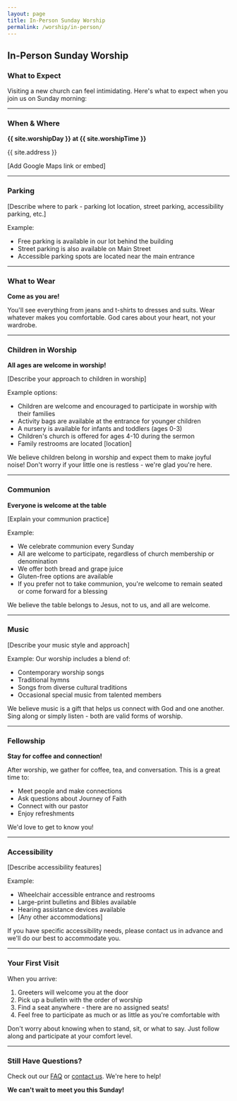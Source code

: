```yaml
---
layout: page
title: In-Person Sunday Worship
permalink: /worship/in-person/
---
```


## In-Person Sunday Worship

### What to Expect

Visiting a new church can feel intimidating. Here's what to expect when you join us on Sunday morning:

---

### When & Where

**{{ site.worshipDay }} at {{ site.worshipTime }}**

{{ site.address }}

[Add Google Maps link or embed]

---

### Parking

[Describe where to park - parking lot location, street parking, accessibility parking, etc.]

Example:
- Free parking is available in our lot behind the building
- Street parking is also available on Main Street
- Accessible parking spots are located near the main entrance

---

### What to Wear

**Come as you are!**

You'll see everything from jeans and t-shirts to dresses and suits. Wear whatever makes you comfortable. God cares about your heart, not your wardrobe.

---

### Children in Worship

**All ages are welcome in worship!**

[Describe your approach to children in worship]

Example options:
- Children are welcome and encouraged to participate in worship with their families
- Activity bags are available at the entrance for younger children
- A nursery is available for infants and toddlers (ages 0-3)
- Children's church is offered for ages 4-10 during the sermon
- Family restrooms are located [location]

We believe children belong in worship and expect them to make joyful noise! Don't worry if your little one is restless - we're glad you're here.

---

### Communion

**Everyone is welcome at the table**

[Explain your communion practice]

Example:
- We celebrate communion every Sunday
- All are welcome to participate, regardless of church membership or denomination
- We offer both bread and grape juice
- Gluten-free options are available
- If you prefer not to take communion, you're welcome to remain seated or come forward for a blessing

We believe the table belongs to Jesus, not to us, and all are welcome.

---

### Music

[Describe your music style and approach]

Example:
Our worship includes a blend of:
- Contemporary worship songs
- Traditional hymns
- Songs from diverse cultural traditions
- Occasional special music from talented members

We believe music is a gift that helps us connect with God and one another. Sing along or simply listen - both are valid forms of worship.

---

### Fellowship

**Stay for coffee and connection!**

After worship, we gather for coffee, tea, and conversation. This is a great time to:
- Meet people and make connections
- Ask questions about Journey of Faith
- Connect with our pastor
- Enjoy refreshments

We'd love to get to know you!

---

### Accessibility

[Describe accessibility features]

Example:
- Wheelchair accessible entrance and restrooms
- Large-print bulletins and Bibles available
- Hearing assistance devices available
- [Any other accommodations]

If you have specific accessibility needs, please contact us in advance and we'll do our best to accommodate you.

---

### Your First Visit

When you arrive:
1. Greeters will welcome you at the door
2. Pick up a bulletin with the order of worship
3. Find a seat anywhere - there are no assigned seats!
4. Feel free to participate as much or as little as you're comfortable with

Don't worry about knowing when to stand, sit, or what to say. Just follow along and participate at your comfort level.

---

### Still Have Questions?

Check out our [FAQ](/about/faq/) or [contact us](/about/contact/). We're here to help!

**We can't wait to meet you this Sunday!**
